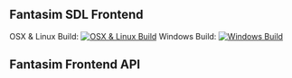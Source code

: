 ## Fantasim SDL Frontend

OSX & Linux Build: [![OSX & Linux Build](https://travis-ci.org/andreas-jonsson/fantasim-pub.svg?branch=master)](https://travis-ci.org/andreas-jonsson/fantasim-pub)
Windows Build: [![Windows Build](https://ci.appveyor.com/api/projects/status/6j506u0w1quelt0g?svg=true)](https://ci.appveyor.com/project/andreas-jonsson/fantasim-pub)

## Fantasim Frontend API
